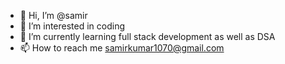 - 👋 Hi, I’m @samir
- 👀 I’m interested in coding
- 🌱 I’m currently learning full stack development as well as DSA
- 📫 How to reach me samirkumar1070@gmail.com

<!---
samirkumar1070/samirkumar1070 is a ✨ special ✨ repository because its `README.md` (this file) appears on your GitHub profile.
You can click the Preview link to take a look at your changes.
--->
